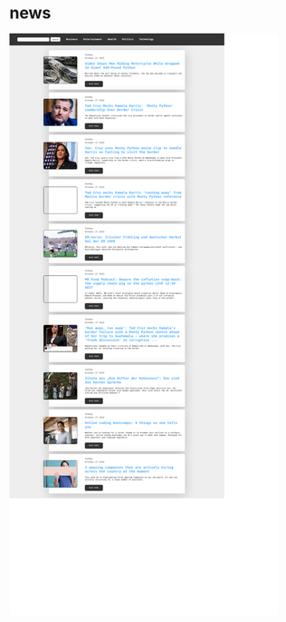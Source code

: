 # news
<img src="https://github.com/risper25/news/blob/376539486668da4a2eaac58014f9e88de392c3f3/Screenshot_2021-06-03%20Screenshot.png">
